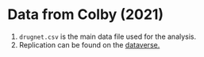 # Data from Colby (2021) 
1. `drugnet.csv` is the main data file used for the analysis.
2. Replication can be found on the [dataverse.](https://dataverse.harvard.edu/dataset.xhtml?persistentId=doi:10.7910/DVN/L4AXQT)

